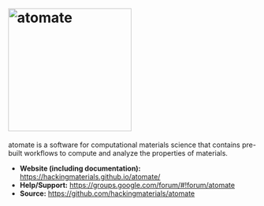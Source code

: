 # <img alt="atomate" src="docs_rst/_static/atomate_logo_small.png" width="250">

atomate is a software for computational materials science that contains pre-built workflows to compute and analyze the properties of materials.

- **Website (including documentation):** https://hackingmaterials.github.io/atomate/
- **Help/Support:** https://groups.google.com/forum/#!forum/atomate
- **Source:** https://github.com/hackingmaterials/atomate
